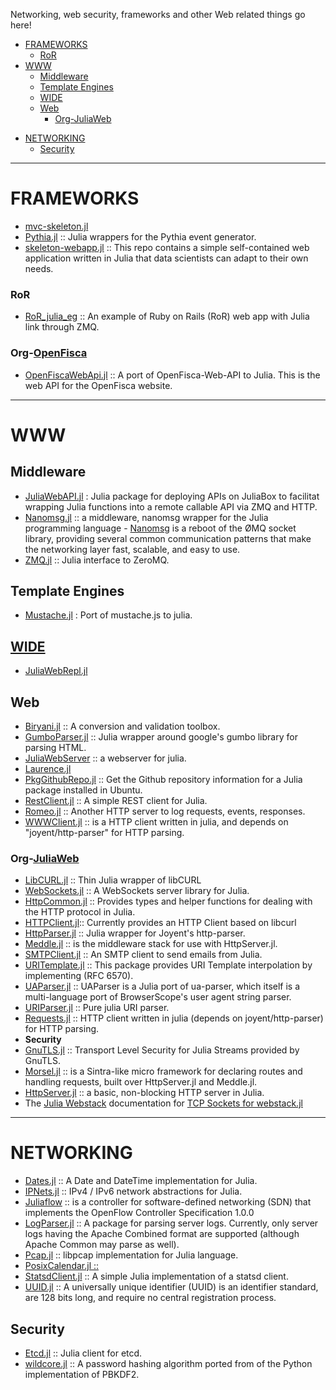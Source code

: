 Networking, web security, frameworks and other Web related things go here!

* [FRAMEWORKS](#frameworks)
   * [RoR](#ror)
* [WWW](#www)
   * [Middleware](#middleware)
   * [Template Engines](#template-engines)
   * [WIDE](#wide)
   * [Web](#web)
        + [Org-JuliaWeb](org-juliaweb)
+ [NETWORKING](#networking)
   + [Security](#security)

----

# FRAMEWORKS
+ [mvc-skeleton.jl](https://github.com/halla/mvc-skeleton.jl)
+ [Pythia.jl](https://github.com/Keno/Pythia.jl) :: Julia wrappers for the Pythia event generator. 
+ [skeleton-webapp.jl](https://bitbucket.org/jocklawrie/skeleton-webapp.jl) :: This repo contains a simple self-contained web application written in Julia that data scientists can adapt to their own needs.


### RoR
+ [RoR_julia_eg](https://github.com/Ken-B/RoR_julia_eg) :: An example of Ruby on Rails (RoR) web app with Julia link through ZMQ.

### Org-[OpenFisca](https://github.com/openfisca/)
+ [OpenFiscaWebApi.jl](https://github.com/openfisca/OpenFiscaWebApi.jl) :: A port of OpenFisca-Web-API to Julia. This is the web API for the OpenFisca website.

----

# WWW

## Middleware
+ [JuliaWebAPI.jl](https://github.com/tanmaykm/JuliaWebAPI.jl) : Julia package for deploying APIs on JuliaBox to facilitat wrapping Julia functions into a remote callable API via ZMQ and HTTP.
+ [Nanomsg.jl](https://github.com/quinnj/Nanomsg.jl) :: a middleware, nanomsg wrapper for the Julia programming language - [Nanomsg](http://nanomsg.org) is a reboot of the ØMQ socket library, providing several common communication patterns that make the networking layer fast, scalable, and easy to use. 
+ [ZMQ.jl](https://github.com/JuliaLang/ZMQ.jl) :: Julia interface to ZeroMQ.

## Template Engines
+ [Mustache.jl](https://github.com/jverzani/Mustache.jl) : Port of mustache.js to julia.

## [WIDE](https://en.wikipedia.org/wiki/Web_integrated_development_environment)
+ [JuliaWebRepl.jl](https://github.com/vtjnash/JuliaWebRepl.jl)

## Web
+ [Biryani.jl](https://github.com/eraviart/Biryani.jl) :: A conversion and validation toolbox.
+ [GumboParser.jl](https://github.com/porterjamesj/Gumbo.jl) :: Julia wrapper around google's gumbo library for parsing HTML.
+ [JuliaWebServer](https://github.com/chzyer/JuliaWebServer) :: a webserver for julia.
+ [Laurence.jl](https://github.com/mneudert/Laurence.jl)
+ [PkgGithubRepo.jl](https://github.com/thiruk/PkgGithubRepo.jl) :: Get the Github repository information for a Julia package installed in Ubuntu.
+ [RestClient.jl](https://github.com/analyzere/RestClient.jl) :: A simple REST client for Julia.
+ [Romeo.jl](https://github.com/mneudert/Romeo.jl) :: Another HTTP server to log requests, events, responses.
+ [WWWClient.jl](https://github.com/loladiro/WWWClient.jl) :: is a HTTP client written in julia, and depends on "joyent/http-parser" for HTTP parsing. 

### Org-[JuliaWeb](https://github.com/JuliaWeb)
   - [LibCURL.jl](https://github.com/JuliaWeb/LibCURL.jl) :: Thin Julia wrapper of libCURL
   - [WebSockets.jl](https://github.com/JuliaWeb/WebSockets.jl) :: A WebSockets server library for Julia.
   - [HttpCommon.jl](https://github.com/JuliaWeb/HttpCommon.jl) :: Provides types and helper functions for dealing with the HTTP protocol in Julia.
   - [HTTPClient.jl](https://github.com/JuliaWeb/HTTPClient.jl):: Currently provides an HTTP Client based on libcurl
   - [HttpParser.jl](https://github.com/JuliaWeb/HttpParser.jl) :: Julia wrapper for Joyent's http-parser.
   - [Meddle.jl](https://github.com/JuliaWeb/Meddle.jl) :: is the middleware stack for use with HttpServer.jl.
   - [SMTPClient.jl](https://github.com/JuliaWeb/SMTPClient.jl) :: An SMTP client to send emails from Julia.
   - [URITemplate.jl](https://github.com/JuliaWeb/URITemplate.jl) :: This package provides URI Template interpolation by implementing (RFC 6570).
   - [UAParser.jl](https://github.com/JuliaWeb/UAParser.jl) :: UAParser is a Julia port of ua-parser, which itself is a multi-language port of BrowserScope's user agent string parser.
   - [URIParser.jl](https://github.com/JuliaWeb/URIParser.jl) :: Pure julia URI parser.
   - [Requests.jl](https://github.com/JuliaWeb/Requests.jl) :: HTTP client written in julia (depends on joyent/http-parser) for HTTP parsing. 
   - **Security**
   - [GnuTLS.jl](https://github.com/JuliaWeb/GnuTLS.jl) :: Transport Level Security for Julia Streams provided by GnuTLS.
   - [Morsel.jl](https://github.com/JuliaLang/Morsel.jl) :: is a Sintra-like micro framework for declaring routes and handling requests, built over HttpServer.jl and Meddle.jl.
   - [HttpServer.jl](https://github.com/JuliaLang/HttpServer.jl) :: a basic, non-blocking HTTP server in Julia.
   - The [Julia Webstack](http://juliawebstack.org) documentation for [TCP Sockets for webstack.jl](http://blog.leahhanson.us/using-tcp-sockets-in-julia.html)

----

# NETWORKING
+ [Dates.jl](https://github.com/quinnj/Dates.jl) :: A Date and DateTime implementation for Julia.
+ [IPNets.jl](https://github.com/sbromberger/IPNets.jl) :: IPv4 / IPv6 network abstractions for Julia. 
+ [Juliaflow](https://github.com/pchronz/juliaflow) :: is a controller for software-defined networking (SDN) that implements the OpenFlow Controller Specification 1.0.0
+ [LogParser.jl](https://github.com/randyzwitch/LogParser.jl) :: A package for parsing server logs. Currently, only server logs having the Apache Combined format are supported (although Apache Common may parse as well).
+ [Pcap.jl](https://github.com/bearnado/Pcap.jl) :: libpcap implementation for Julia language.
+ [PosixCalendar.jl ::](https://github.com/dejakaymac/PosixCalendar.jl)
+ [StatsdClient.jl](https://github.com/forio/StatsdClient.jl) :: A simple Julia implementation of a statsd client.
+ [UUID.jl](https://github.com/forio/UUID.jl) :: A universally unique identifier (UUID) is an identifier standard, are 128 bits long, and require no central registration process.

## Security
+ [Etcd.jl](https://github.com/rened/Etcd.jl) :: Julia client for etcd.
+ [wildcore.jl](https://github.com/codr4life/wildcore.jl/blob/master/pbkdf2.jl) :: A password hashing algorithm ported from of the Python implementation of PBKDF2.



